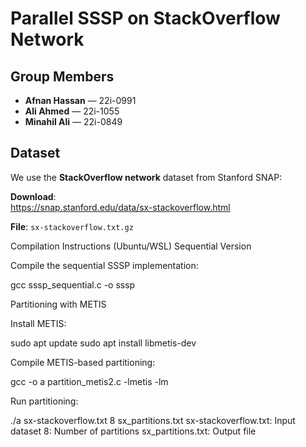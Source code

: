 # Parallel SSSP on StackOverflow Network

## Group Members
- **Afnan Hassan** — 22i-0991  
- **Ali Ahmed** — 22i-1055  
- **Minahil Ali** — 22i-0849  

## Dataset

We use the **StackOverflow network** dataset from Stanford SNAP:

 **Download**:  
https://snap.stanford.edu/data/sx-stackoverflow.html

 **File**: `sx-stackoverflow.txt.gz`  


Compilation Instructions (Ubuntu/WSL)
Sequential Version

Compile the sequential SSSP implementation:

gcc sssp_sequential.c -o sssp

Partitioning with METIS

Install METIS:

sudo apt update
sudo apt install libmetis-dev

Compile METIS-based partitioning:

gcc -o a partition_metis2.c -lmetis -lm

Run partitioning:

./a sx-stackoverflow.txt 8 sx_partitions.txt
    sx-stackoverflow.txt: Input dataset
    8: Number of partitions
    sx_partitions.txt: Output file

